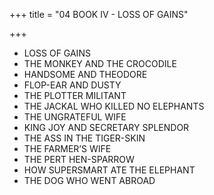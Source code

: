 +++
title = "04 BOOK IV - LOSS OF GAINS"

+++
- LOSS OF GAINS
- THE MONKEY AND THE CROCODILE
- HANDSOME AND THEODORE
- FLOP-EAR AND DUSTY
- THE PLOTTER MILITANT
- THE JACKAL WHO KILLED NO ELEPHANTS
- THE UNGRATEFUL WIFE
- KING JOY AND SECRETARY SPLENDOR
- THE ASS IN THE TIGER-SKIN
- THE FARMER’S WIFE
- THE PERT HEN-SPARROW
- HOW SUPERSMART ATE THE ELEPHANT
- THE DOG WHO WENT ABROAD
